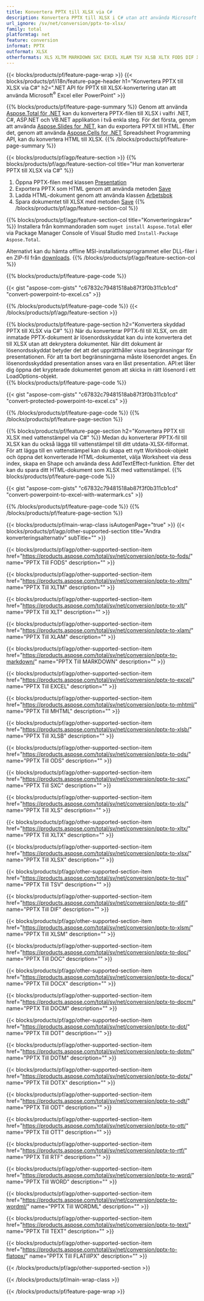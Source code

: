 ```yaml
---
title: Konvertera PPTX till XLSX via C#
description: Konvertera PPTX till XLSX i C# utan att använda Microsoft Excel eller Powerpoint
url_ignore: /sv/net/conversion/pptx-to-xlsx/
family: total
platformtag: net
feature: conversion
informat: PPTX
outformat: XLSX
otherformats: XLS XLTM MARKDOWN SXC EXCEL XLAM TSV XLSB XLTX FODS DIF XLT ODS MHTML XLSM XLSX DOC DOCX DOCM DOT DOTM DOTX ODT OTT RTF WORD WORDML TEXT FLATOPX
---
```

{{< blocks/products/pf/feature-page-wrap >}}
{{< blocks/products/pf/i18n/feature-page-header h1="Konvertera PPTX till XLSX via C#" h2=".NET API för PPTX till XLSX-konvertering utan att använda Microsoft<sup>&reg;</sup> Excel eller PowerPoint" >}}

{{% blocks/products/pf/feature-page-summary %}}
Genom att använda [Aspose.Total för .NET](https://products.aspose.com/total/net/) kan du konvertera PPTX-filen till XLSX i valfri .NET, C#, ASP.NET och VB.NET applikation i två enkla steg. För det första, genom att använda [Aspose.Slides for .NET](https://products.aspose.com/slides/net/), kan du exportera PPTX till HTML. Efter det, genom att använda [Aspose.Cells for .NET](https://products.aspose.com/cells/net/) Spreadsheet Programming API, kan du konvertera HTML till XLSX.
{{% /blocks/products/pf/feature-page-summary  %}}

{{< blocks/products/pf/agp/feature-section >}}
{{% blocks/products/pf/agp/feature-section-col title="Hur man konverterar PPTX till XLSX via C#" %}}
1. Öppna PPTX-filen med klassen [Presentation](https://apireference.aspose.com/slides/net/aspose.slides/presentation)
2. Exportera PPTX som HTML genom att använda metoden [Save](https://apireference.aspose.com/slides/net/aspose.slides.presentation/save/methods/5)
3. Ladda HTML-dokument genom att använda klassen [Arbetsbok](https://apireference.aspose.com/cells/net/aspose.cells/workbook)
4. Spara dokumentet till XLSX med metoden [Save](https://apireference.aspose.com/cells/net/aspose.cells.workbook/save/methods/4)
{{% /blocks/products/pf/agp/feature-section-col %}}

{{% blocks/products/pf/agp/feature-section-col title="Konverteringskrav" %}}
Installera från kommandoraden som ```nuget install Aspose.Total``` eller via Package Manager Console of Visual Studio med ```Install-Package Aspose.Total```.

Alternativt kan du hämta offline MSI-installationsprogrammet eller DLL-filer i en ZIP-fil från [downloads](https://downloads.aspose.com/total/net).
{{% /blocks/products/pf/agp/feature-section-col %}}

{{% blocks/products/pf/feature-page-code %}}

{{< gist "aspose-com-gists" "c67832c79481518ab87f3f0b311cb1cd" "convert-powerpoint-to-excel.cs" >}}


{{% /blocks/products/pf/feature-page-code %}}
{{< /blocks/products/pf/agp/feature-section >}}

{{% blocks/products/pf/feature-page-section  h2="Konvertera skyddad PPTX till XLSX via C#" %}}
När du konverterar PPTX-fil till XLSX, om ditt inmatade PPTX-dokument är lösenordsskyddat kan du inte konvertera det till XLSX utan att dekryptera dokumentet. När ditt dokument är lösenordsskyddat betyder det att det upprätthåller vissa begränsningar för presentationen. För att ta bort begränsningarna måste lösenordet anges. En lösenordsskyddad presentation anses vara en låst presentation. API:et låter dig öppna det krypterade dokumentet genom att skicka in rätt lösenord i ett LoadOptions-objekt.  
{{% blocks/products/pf/feature-page-code %}}

{{< gist "aspose-com-gists" "c67832c79481518ab87f3f0b311cb1cd" "convert-protected-powerpoint-to-excel.cs" >}}

{{% /blocks/products/pf/feature-page-code  %}}
{{% /blocks/products/pf/feature-page-section %}}

{{% blocks/products/pf/feature-page-section  h2="Konvertera PPTX till XLSX med vattenstämpel via C#" %}}
Medan du konverterar PPTX-fil till XLSX kan du också lägga till vattenstämpel till ditt utdata-XLSX-filformat. För att lägga till en vattenstämpel kan du skapa ett nytt Workbook-objekt och öppna det konverterade HTML-dokumentet, välja Worksheet via dess index, skapa en Shape och använda dess AddTextEffect-funktion. Efter det kan du spara ditt HTML-dokument som XLSX med vattenstämpel. 
{{% blocks/products/pf/feature-page-code %}}

{{< gist "aspose-com-gists" "c67832c79481518ab87f3f0b311cb1cd" "convert-powerpoint-to-excel-with-watermark.cs" >}}

{{% /blocks/products/pf/feature-page-code  %}}
{{% /blocks/products/pf/feature-page-section %}}

{{< blocks/products/pf/main-wrap-class isAutogenPage="true" >}}
{{< blocks/products/pf/agp/other-supported-section title="Andra konverteringsalternativ" subTitle="" >}}

{{< blocks/products/pf/agp/other-supported-section-item href="https://products.aspose.com/total/sv/net/conversion/pptx-to-fods/" name="PPTX Till FODS" description="" >}}

{{< blocks/products/pf/agp/other-supported-section-item href="https://products.aspose.com/total/sv/net/conversion/pptx-to-xltm/" name="PPTX Till XLTM" description="" >}}

{{< blocks/products/pf/agp/other-supported-section-item href="https://products.aspose.com/total/sv/net/conversion/pptx-to-xlt/" name="PPTX Till XLT" description="" >}}

{{< blocks/products/pf/agp/other-supported-section-item href="https://products.aspose.com/total/sv/net/conversion/pptx-to-xlam/" name="PPTX Till XLAM" description="" >}}

{{< blocks/products/pf/agp/other-supported-section-item href="https://products.aspose.com/total/sv/net/conversion/pptx-to-markdown/" name="PPTX Till MARKDOWN" description="" >}}

{{< blocks/products/pf/agp/other-supported-section-item href="https://products.aspose.com/total/sv/net/conversion/pptx-to-excel/" name="PPTX Till EXCEL" description="" >}}

{{< blocks/products/pf/agp/other-supported-section-item href="https://products.aspose.com/total/sv/net/conversion/pptx-to-mhtml/" name="PPTX Till MHTML" description="" >}}

{{< blocks/products/pf/agp/other-supported-section-item href="https://products.aspose.com/total/sv/net/conversion/pptx-to-xlsb/" name="PPTX Till XLSB" description="" >}}

{{< blocks/products/pf/agp/other-supported-section-item href="https://products.aspose.com/total/sv/net/conversion/pptx-to-ods/" name="PPTX Till ODS" description="" >}}

{{< blocks/products/pf/agp/other-supported-section-item href="https://products.aspose.com/total/sv/net/conversion/pptx-to-sxc/" name="PPTX Till SXC" description="" >}}

{{< blocks/products/pf/agp/other-supported-section-item href="https://products.aspose.com/total/sv/net/conversion/pptx-to-xls/" name="PPTX Till XLS" description="" >}}

{{< blocks/products/pf/agp/other-supported-section-item href="https://products.aspose.com/total/sv/net/conversion/pptx-to-xltx/" name="PPTX Till XLTX" description="" >}}

{{< blocks/products/pf/agp/other-supported-section-item href="https://products.aspose.com/total/sv/net/conversion/pptx-to-xlsx/" name="PPTX Till XLSX" description="" >}}

{{< blocks/products/pf/agp/other-supported-section-item href="https://products.aspose.com/total/sv/net/conversion/pptx-to-tsv/" name="PPTX Till TSV" description="" >}}

{{< blocks/products/pf/agp/other-supported-section-item href="https://products.aspose.com/total/sv/net/conversion/pptx-to-dif/" name="PPTX Till DIF" description="" >}}

{{< blocks/products/pf/agp/other-supported-section-item href="https://products.aspose.com/total/sv/net/conversion/pptx-to-xlsm/" name="PPTX Till XLSM" description="" >}}

{{< blocks/products/pf/agp/other-supported-section-item href="https://products.aspose.com/total/sv/net/conversion/pptx-to-doc/" name="PPTX Till DOC" description="" >}}

{{< blocks/products/pf/agp/other-supported-section-item href="https://products.aspose.com/total/sv/net/conversion/pptx-to-docx/" name="PPTX Till DOCX" description="" >}}

{{< blocks/products/pf/agp/other-supported-section-item href="https://products.aspose.com/total/sv/net/conversion/pptx-to-docm/" name="PPTX Till DOCM" description="" >}}

{{< blocks/products/pf/agp/other-supported-section-item href="https://products.aspose.com/total/sv/net/conversion/pptx-to-dot/" name="PPTX Till DOT" description="" >}}

{{< blocks/products/pf/agp/other-supported-section-item href="https://products.aspose.com/total/sv/net/conversion/pptx-to-dotm/" name="PPTX Till DOTM" description="" >}}

{{< blocks/products/pf/agp/other-supported-section-item href="https://products.aspose.com/total/sv/net/conversion/pptx-to-dotx/" name="PPTX Till DOTX" description="" >}}

{{< blocks/products/pf/agp/other-supported-section-item href="https://products.aspose.com/total/sv/net/conversion/pptx-to-odt/" name="PPTX Till ODT" description="" >}}

{{< blocks/products/pf/agp/other-supported-section-item href="https://products.aspose.com/total/sv/net/conversion/pptx-to-ott/" name="PPTX Till OTT" description="" >}}

{{< blocks/products/pf/agp/other-supported-section-item href="https://products.aspose.com/total/sv/net/conversion/pptx-to-rtf/" name="PPTX Till RTF" description="" >}}

{{< blocks/products/pf/agp/other-supported-section-item href="https://products.aspose.com/total/sv/net/conversion/pptx-to-word/" name="PPTX Till WORD" description="" >}}

{{< blocks/products/pf/agp/other-supported-section-item href="https://products.aspose.com/total/sv/net/conversion/pptx-to-wordml/" name="PPTX Till WORDML" description="" >}}

{{< blocks/products/pf/agp/other-supported-section-item href="https://products.aspose.com/total/sv/net/conversion/pptx-to-text/" name="PPTX Till TEXT" description="" >}}

{{< blocks/products/pf/agp/other-supported-section-item href="https://products.aspose.com/total/sv/net/conversion/pptx-to-flatopx/" name="PPTX Till FLATillPX" description="" >}}



{{< /blocks/products/pf/agp/other-supported-section >}}

{{< /blocks/products/pf/main-wrap-class >}}

{{< /blocks/products/pf/feature-page-wrap >}}